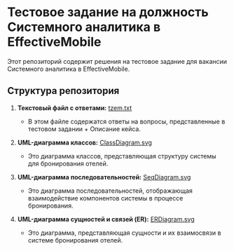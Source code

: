 # Тестовое задание на должность Системного аналитика в EffectiveMobile

Этот репозиторий содержит решения на тестовое задание для вакансии Системного аналитика в EffectiveMobile.

## Структура репозитория

1. **Текстовый файл с ответами:** [tzem.txt](tzem.txt)
   - В этом файле содержатся ответы на вопросы, представленные в тестовом задании + Описание кейса.

2. **UML-диаграмма классов:** [ClassDiagram.svg](ClassDiagram.svg)
   - Это диаграмма классов, представляющая структуру системы для бронирования отелей.

3. **UML-диаграмма последовательностей:** [SeqDiagram.svg](SeqDiagram.svg)
   - Это диаграмма последовательностей, отображающая взаимодействие компонентов системы в процессе бронирования.

4. **UML-диаграмма сущностей и связей (ER):** [ERDiagram.svg](ERDiagram.svg)
   - Это диаграмма, представляющая сущности и их взаимосвязи в системе бронирования отелей.
